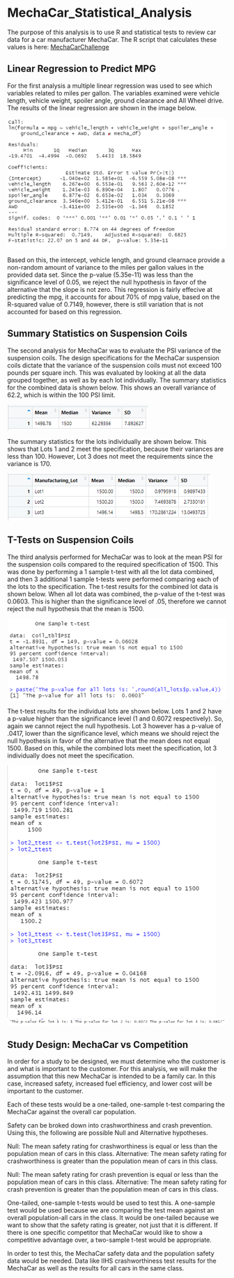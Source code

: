 # MechaCar_Statistical_Analysis
The purpose of this analysis is to use R and statistical tests to review car data for a car manufacturer MechaCar. The R script that calculates these values is here: [MechaCarChallenge](MechaCarChallenge.R)

## Linear Regression to Predict MPG
For the first analysis a multiple linear regression was used to see which variables related to miles per gallon. The variables examined were vehicle length, vehicle weight, spoiler angle, ground clearance and All Wheel drive. The results of the linear regression are shown in the image below.

![Del_1](References/Del_1.PNG)

Based on this, the intercept, vehicle length, and ground clearnace provide a non-random amount of variance to the miles per gallon values in the provided data set. Since the p-value (5.35e-11) was less than the significance level of 0.05, we reject the null hypothesis in favor of the alternative that the slope is not zero. This regression is fairly effecive at predicting the mpg, it accounts for about 70% of mpg value, based on the R-squared value of 0.7149, however, there is still variation that is not accounted for based on this regression.

## Summary Statistics on Suspension Coils
The second analysis for MechaCar was to evaluate the PSI variance of the suspension coils. The design specifications for the MechaCar suspension coils dictate that the variance of the suspension coils must not exceed 100 pounds per square inch. This was evaluated by looking at all the data grouped together, as well as by each lot individually. The summary statistics for the combined data is shown below. This shows an overall variance of 62.2, which is within the 100 PSI limit.

![Del_2_total](References/Del_2_total.PNG)

 The summary statistics for the lots individually are shown below. This shows that Lots 1 and 2 meet the specification, because their variances are less than 100. However, Lot 3 does not meet the requirements since the variance is 170.

![Del_2_lots](References/Del_2_lots.PNG)




## T-Tests on Suspension Coils
The third analysis performed for MechaCar was to look at the mean PSI for the suspension coils compared to the required specification of 1500. This was done by performing a 1 sample t-test with all the lot data combined, and then 3 additional 1 sample t-tests were performed comparing each of the lots to the specification. The t-test results for the combined lot data is shown below. When all lot data was combined, the p-value of the t-test was 0.0603. This is higher than the significance level of .05, therefore we cannot reject the null hypothesis that the mean is 1500. 

![Del_3_All](References/Del_3_All.PNG)


The t-test results for the individual lots are shown below. Lots 1 and 2 have a p-value higher than the significance level (1 and 0.6072 respectively). So, again we cannot reject the null hypothesis. Lot 3 however has a p-value of .0417, lower than the significance level, which means we should reject the null hypothesis in favor of the alternative that the mean does not equal 1500. Based on this, while the combined lots meet the specification, lot 3 individually does not meet the specification.

![Del_3_Lot_ts](References/Del_3_Lot_ts.PNG)
![Del_3_Lot_ps](References/Del_3_Lot_ps.PNG)

## Study Design: MechaCar vs Competition
In order for a study to be designed, we must determine who the customer is and what is important to the customer. For this analysis, we will make the assumption that this new MechaCar is intended to be a family car. In this case, increased safety, increased fuel efficiency, and lower cost will be important to the customer.

Each of these tests would be a one-tailed, one-sample t-test comparing the MechaCar against the overall car population.

Safety can be broked down into crashworthiness and crash prevention. Using this, the following are possible Null and Alternative hypotheses.

Null: The mean safety rating for crashworthiness is equal or less than the population mean of cars in this class.
Alternative: The mean safety rating for crashworthiness is greater than the population mean of cars in this class.

Null: The mean safety rating for crash prevention is equal or less than the population mean of cars in this class.
Alternative: The mean safety rating for crash prevention is greater than the population mean of cars in this class.

One-tailed, one-sample t-tests would be used to test this. A one-sample test would be used because we are comparing the test mean against an overall population-all cars in the class. It would be one-tailed because we want to show that the safety rating is greater, not just that it is different. If there is one specific competitor that MechaCar would like to show a competitive advantage over, a two-sample t-test would be appropriate.

In order to test this, the MechaCar safety data and the population safety data would be needed. Data like IIHS crashworthiness test results for the MechaCar as well as the results for all cars in the same class.


